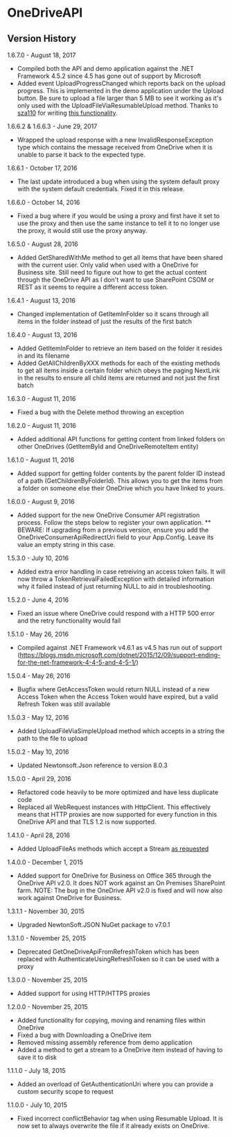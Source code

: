 # OneDriveAPI

## Version History

1.6.7.0 - August 18, 2017

- Compiled both the API and demo application against the .NET Framework 4.5.2 since 4.5 has gone out of support by Microsoft
- Added event UploadProgressChanged which reports back on the upload progress. This is implemented in the demo application under the Upload button. Be sure to upload a file larger than 5 MB to see it working as it's only used with the UploadFileViaResumableUpload method. Thanks to [sza110](https://github.com/sza110) for writing [this functionality](https://github.com/sza110/OneDriveAPI/commit/5ae44e089ef1e61b6672bee16d66b6a89917d241).

1.6.6.2 & 1.6.6.3 - June 29, 2017

- Wrapped the upload response with a new InvalidResponseException type which contains the message received from OneDrive when it is unable to parse it back to the expected type.

1.6.6.1 - October 17, 2016

- The last update introduced a bug when using the system default proxy with the system default credentials. Fixed it in this release.

1.6.6.0 - October 14, 2016

- Fixed a bug where if you would be using a proxy and first have it set to use the proxy and then use the same instance to tell it to no longer use the proxy, it would still use the proxy anyway.

1.6.5.0 - August 28, 2016

- Added GetSharedWithMe method to get all items that have been shared with the current user. Only valid when used with a OneDrive for Business site. Still need to figure out how to get the actual content through the OneDrive API as I don't want to use SharePoint CSOM or REST as it seems to require a different access token.

1.6.4.1 - August 13, 2016

- Changed implementation of GetItemInFolder so it scans through all items in the folder instead of just the results of the first batch

1.6.4.0 - August 13, 2016

- Added GetItemInFolder to retrieve an item based on the folder it resides in and its filename
- Added GetAllChildrenByXXX methods for each of the existing methods to get all items inside a certain folder which obeys the paging NextLink in the results to ensure all child items are returned and not just the first batch

1.6.3.0 - August 11, 2016

- Fixed a bug with the Delete method throwing an exception

1.6.2.0 - August 11, 2016

- Added additional API functions for getting content from linked folders on other OneDrives (GetItemById and OneDriveRemoteItem entity)

1.6.1.0 - August 11, 2016

- Added support for getting folder contents by the parent folder ID instead of a path (GetChildrenByFolderId). This allows you to get the items from a folder on someone else their OneDrive which you have linked to yours.

1.6.0.0 - August 9, 2016

- Added support for the new OneDrive Consumer API registration process. Follow the steps below to register your own application.
  ** BEWARE: If upgrading from a previous version, ensure you add the OneDriveConsumerApiRedirectUri field to your App.Config. Leave its value an empty string in this case.

1.5.3.0 - July 10, 2016

- Added extra error handling in case retreiving an access token fails. It will now throw a TokenRetrievalFailedException with detailed information why it failed instead of just returning NULL to aid in troubleshooting.

1.5.2.0 - June 4, 2016

- Fixed an issue where OneDrive could respond with a HTTP 500 error and the retry functionality would fail

1.5.1.0 - May 26, 2016

- Compiled against .NET Framework v4.6.1 as v4.5 has run out of support (https://blogs.msdn.microsoft.com/dotnet/2015/12/09/support-ending-for-the-net-framework-4-4-5-and-4-5-1/)

1.5.0.4 - May 26, 2016

- Bugfix where GetAccessToken would return NULL instead of a new Access Token when the Access Token would have expired, but a valid Refresh Token was still available

1.5.0.3 - May 12, 2016

- Added UploadFileViaSimpleUpload method which accepts in a string the path to the file to upload

1.5.0.2 - May 10, 2016

- Updated Newtonsoft.Json reference to version 8.0.3

1.5.0.0 - April 29, 2016

- Refactored code heavily to be more optimized and have less duplicate code
- Replaced all WebRequest instances with HttpClient. This effectively means that HTTP proxies are now supported for every function in this OneDrive API and that TLS 1.2 is now supported.

1.4.1.0 - April 28, 2016

- Added UploadFileAs methods which accept a Stream [as requested](https://github.com/KoenZomers/OneDriveAPI/issues/5)

1.4.0.0 - December 1, 2015

- Added support for OneDrive for Business on Office 365 through the OneDrive API v2.0. It does NOT work against an On Premises SharePoint farm.
  NOTE: The bug in the OneDrive API v2.0 is fixed and will now also work against OneDrive for Business.

1.3.1.1 - November 30, 2015

- Upgraded NewtonSoft.JSON NuGet package to v7.0.1

1.3.1.0 - November 25, 2015

- Deprecated GetOneDriveApiFromRefreshToken which has been replaced with AuthenticateUsingRefreshToken so it can be used with a proxy

1.3.0.0 - November 25, 2015

- Added support for using HTTP/HTTPS proxies

1.2.0.0 - November 25, 2015

- Added functionality for copying, moving and renaming files within OneDrive
- Fixed a bug with Downloading a OneDrive item
- Removed missing assembly reference from demo application
- Added a method to get a stream to a OneDrive item instead of having to save it to disk

1.1.1.0 - July 18, 2015

- Added an overload of GetAuthenticationUri where you can provide a custom security scope to request

1.1.0.0 - July 10, 2015

- Fixed incorrect conflictBehavior tag when using Resumable Upload. It is now set to always overwrite the file if it already exists on OneDrive.